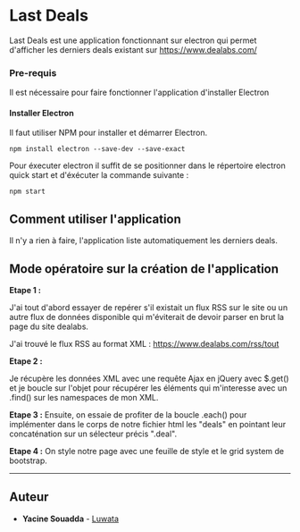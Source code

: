 # Last Deals

Last Deals est une application fonctionnant sur electron qui permet d'afficher les derniers deals existant sur https://www.dealabs.com/

### Pre-requis 

Il est nécessaire pour faire fonctionner l'application d'installer Electron

#### Installer Electron

Il faut utiliser NPM pour installer et démarrer Electron.

```
npm install electron --save-dev --save-exact
```

Pour éxecuter electron il suffit de se positionner dans le répertoire electron quick start et d'éxécuter la commande suivante :
```
npm start
```

## Comment utiliser l'application

Il n'y a rien à faire, l'application liste automatiquement les derniers deals.

## Mode opératoire sur la création de l'application

**Etape 1 :**

J'ai tout d'abord essayer de repérer s'il existait un flux RSS sur le site ou un autre flux de données disponible qui m'éviterait de devoir parser en brut la page du site dealabs.

J'ai trouvé le flux RSS au format XML : https://www.dealabs.com/rss/tout


**Etape 2 :**

Je récupère les données XML avec une requête Ajax en jQuery avec $.get() et je boucle sur l'objet pour récupérer les éléments qui m'interesse avec un .find() sur les namespaces de mon XML.


**Etape 3 :**
Ensuite, on essaie de profiter de la boucle .each() pour implémenter dans le corps de notre fichier html les "deals" en pointant leur concaténation sur un sélecteur précis ".deal".

**Etape 4 :**
On style notre page avec une feuille de style et le grid system de bootstrap.

-----------------
## Auteur

* **Yacine Souadda** - [Luwata](https://github.com/luwata)